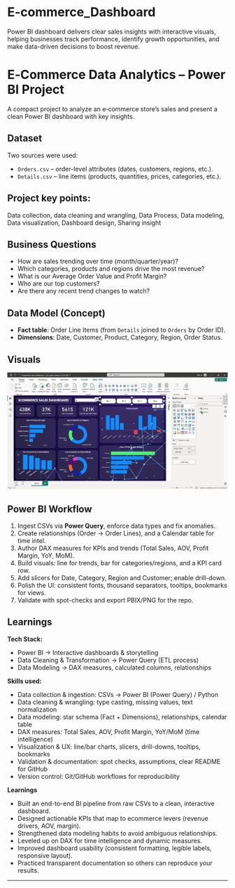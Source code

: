 # E-commerce_Dashboard
Power BI dashboard delivers clear sales insights with interactive visuals, helping businesses track performance, identify growth opportunities, and make data-driven decisions to boost revenue.

# E‑Commerce Data Analytics – Power BI Project
A compact project to analyze an e‑commerce store’s sales and present a clean Power BI dashboard with key insights.  

## Dataset
Two sources were used:
- `Orders.csv` – order-level attributes (dates, customers, regions, etc.).
- `Details.csv` – line items (products, quantities, prices, categories, etc.).

## Project key points:
Data collection,
data cleaning and wrangling,
Data Process,
Data modeling,
Data visualization,
Dashboard design,
Sharing insight

## Business Questions
- How are sales trending over time (month/quarter/year)?
- Which categories, products and regions drive the most revenue?
- What is our Average Order Value and Profit Margin?
- Who are our top customers?
- Are there any recent trend changes to watch?

## Data Model (Concept)
- **Fact table**: Order Line Items (from `Details` joined to `Orders` by Order ID).
- **Dimensions**: Date, Customer, Product, Category, Region, Order Status.

## Visuals
![Sales by Category](Assets/ECOMMERCE_SALES_DASHBOARD.png)

## Power BI Workflow
1. Ingest CSVs via **Power Query**, enforce data types and fix anomalies.
2. Create relationships (Order → Order Lines), and a Calendar table for time intel.
3. Author DAX measures for KPIs and trends (Total Sales, AOV, Profit Margin, YoY, MoM).
4. Build visuals: line for trends, bar for categories/regions, and a KPI card row.
5. Add slicers for Date, Category, Region and Customer; enable drill-down.
6. Polish the UI: consistent fonts, thousand separators, tooltips, bookmarks for views.
7. Validate with spot-checks and export PBIX/PNG for the repo.

## Learnings

**Tech Stack:**

- Power BI → Interactive dashboards & storytelling
- Data Cleaning & Transformation → Power Query (ETL process)
- Data Modeling → DAX measures, calculated columns, relationships

**Skills used:**
- Data collection & ingestion: CSVs → Power BI (Power Query) / Python
- Data cleaning & wrangling: type casting, missing values, text normalization
- Data modeling: star schema (Fact + Dimensions), relationships, calendar table
- DAX measures: Total Sales, AOV, Profit Margin, YoY/MoM (time intelligence)
- Visualization & UX: line/bar charts, slicers, drill-downs, tooltips, bookmarks
- Validation & documentation: spot checks, assumptions, clear README for GitHub
- Version control: Git/GitHub workflows for reproducibility

**Learnings**
- Built an end-to-end BI pipeline from raw CSVs to a clean, interactive dashboard.
- Designed actionable KPIs that map to ecommerce levers (revenue drivers, AOV, margin).
- Strengthened data modeling habits to avoid ambiguous relationships.
- Leveled up on DAX for time intelligence and dynamic measures.
- Improved dashboard usability (consistent formatting, legible labels, responsive layout).
- Practiced transparent documentation so others can reproduce your results.

---
